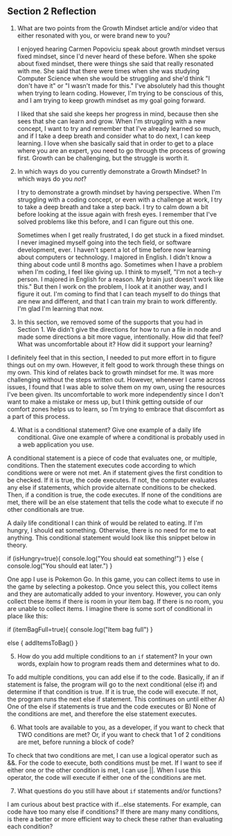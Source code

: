 ## Section 2 Reflection

1. What are two points from the Growth Mindset article and/or video that either resonated with you, or were brand new to you?

     I enjoyed hearing Carmen Popoviciu speak about growth mindset versus fixed mindset, since I'd never heard of these before. When she spoke about fixed mindset, there were things she said that really resonated with me. She said that there were times when she was studying Computer Science when she would be struggling and she'd think "I don't have it" or "I wasn't made for this." I've absolutely had this thought when trying to learn coding. However, I'm trying to be conscious of this, and I am trying to keep growth mindset as my goal going forward.

    I liked that she said she keeps her progress in mind, because then she sees that she can learn and grow. When I'm struggling with a new concept, I want to try and remember that I've already learned so much, and if I take a deep breath and consider what to do next, I can keep learning. I love when she basically said that in order to get to a place where you are an expert, you need to go through the process of growing first. Growth can be challenging, but the struggle is worth it.

2. In which ways do you currently demonstrate a Growth Mindset? In which ways do you _not_?

    I try to demonstrate a growth mindset by having perspective. When I'm struggling with a coding concept, or even with a challenge at work, I try to take a deep breath and take a step back. I try to calm down a bit before looking at the issue again with fresh eyes. I remember that I've solved problems like this before, and I can figure out this one.

    Sometimes when I get really frustrated, I do get stuck in a fixed mindset. I never imagined myself going into the tech field, or software development, ever. I haven't spent a lot of time before now learning about computers or technology. I majored in English. I didn't know a thing about code until 8 months ago. Sometimes when I have a problem when I'm coding, I feel like giving up. I think to myself, "I'm not a tech-y person. I majored in English for a reason. My brain just doesn't work like this." But then I work on the problem, I look at it another way, and I figure it out. I'm coming to find that I can teach myself to do things that are new and different, and that I can train my brain to work differently. I'm glad I'm learning that now.

3. In this section, we removed some of the supports that you had in Section 1. We didn't give the directions for how to run a file in node and made some directions a bit more vague, intentionally. How did that feel? What was uncomfortable about it? How did it support your learning?

  I definitely feel that in this section, I needed to put more effort in to figure things out on my own. However, it felt good to work through these things on my own. This kind of relates back to growth mindset for me. It was more challenging without the steps written out. However, whenever I came
  across issues, I found that I was able to solve them on my own, using the resources I've been given. Its uncomfortable to work more independently
  since I don't want to make a mistake or mess up, but I think getting outside of our comfort zones helps us to learn, so I'm trying to embrace that
  discomfort as a part of this process.

4. What is a conditional statement? Give one example of a daily life conditional. Give one example of where a conditional is probably used in a web application you use.

A conditional statement is a piece of code that evaluates one, or multiple, conditions. Then the statement executes code according to which conditions were or were not met. An if statement gives the first condition to be checked. If it is true, the code executes. If not, the computer evaluates any else if statements, which provide alternate conditions to be checked. Then, if a condition is true, the code executes. If none of the conditions are met, there will be an else statement that tells the code what to execute if no other conditionals are true.

A daily life conditional I can think of would be related to eating. If I'm hungry, I should eat something. Otherwise, there is no need for me to eat anything. This conditional statement would look like this snippet below in theory.

if (isHungry=true){
  console.log("You should eat something!")
}
else {
  console.log("You should eat later.")
}

One app I use is Pokemon Go. In this game, you can collect items to use in the game by selecting a pokestop. Once you select this, you collect items
and they are automatically added to your inventory. However, you can only collect these items if there is room in your item bag. If there is no room,
you are unable to collect items. I imagine there is some sort of conditional in place like this:

if (itemBagFull=true){
  console.log("Item bag full")
}

else {
  addItemsToBag()
}

5. How do you add multiple conditions to an `if` statement? In your own words, explain how to program reads them and determines what to do.

To add multiple conditions, you can add else if to the code. Basically, if an if statement is false, the program will go to the next conditional (else if) and determine if that condition is true. If it is true, the code will execute. If not, the program runs the next else if statement. This continues on until either A) One of the else if statements is true and the code executes or B) None of the conditions are met, and therefore the else statement executes.

6. What tools are available to you, as a developer, if you want to check that TWO conditions are met? Or, if you want to check that 1 of 2 conditions are met, before running a block of code?

To check that two conditions are met, I can use a logical operator such as &&. For the code to execute, both conditions must be met. If I want to see if
either one or the other condition is met, I can use ||. When I use this operator, the code will execute if either one of the conditions are met.

7. What questions do you still have about `if` statements and/or functions?

I am curious about best practice with if...else statements. For example, can code have too many else if conditions? If there are many many conditions, is there a better or more efficient way to check these rather than evaluating each condition? 
